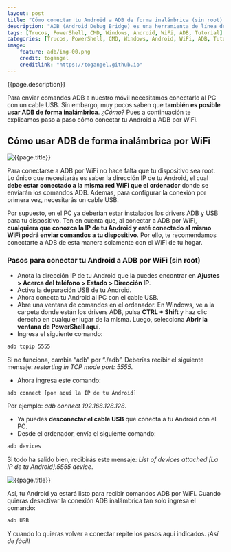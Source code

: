 ```yaml
---
layout: post
title: "Cómo conectar tu Android a ADB de forma inalámbrica (sin root)."
description: "ADB (Android Debug Bridge) es una herramienta de línea de comandos muy útil que nos permite realizar modificaciones avanzadas en nuestro dispositivo Android desde un PC. Gracias a los comandos ADB podemos desinstalar cualquier aplicación, instalar un nuevo gestor de arranque, detectar cuáles apps gastan más batería, reparar un móvil brickeado y muchas otras cosas más."
tags: [Trucos, PowerShell, CMD, Windows, Android, WiFi, ADB, Tutorial]
categories: [Trucos, PowerShell, CMD, Windows, Android, WiFi, ADB, Tutorial]
image:
    feature: adb/img-00.png
    credit: togangel
    creditlink: "https://togangel.github.io"
---
```


<style>
  img
  {
    display: block;
    float: none;
    margin-left: auto;
    margin-right: auto;
  }
</style>

{{page.description}}

<!--more-->

[0]: {{site.baseurl}}/images/adb/img-00.png "{{page.title}}"
[1]: {{site.baseurl}}/images/adb/img-01.png "{{page.title}}"

Para enviar comandos ADB a nuestro móvil necesitamos conectarlo al PC con un cable USB. Sin embargo, muy pocos saben que **también es posible usar ADB de forma inalámbrica**. *¿Cómo?* Pues a continuación te explicamos paso a paso cómo conectar tu Android a ADB por WiFi.

## Cómo usar ADB de forma inalámbrica por WiFi

![{{page.title}}][0]

Para conectarse a ADB por WiFi no hace falta que tu dispositivo sea  root.
Lo único que necesitarás es saber la dirección IP de tu Android,  el cual **debe estar conectado a la misma red WiFi que el ordenador** donde se enviarán los comandos ADB. Además, para configurar la conexión por primera vez, necesitarás un cable USB.

Por supuesto, en el PC ya deberían estar instalados los drivers ADB y USB para tu dispositivo.
Ten en cuenta que, al conectar a ADB por WiFi, **cualquiera que conozca la IP de tu Android y esté conectado al mismo WiFi podrá enviar comandos a tu dispositivo**.
Por ello, te recomendamos conectarte a ADB de esta manera solamente con el WiFi de tu hogar.

### Pasos para conectar tu Android a ADB por WiFi (sin root)

- Anota la dirección IP de tu Android que la puedes encontrar en **Ajustes > Acerca del teléfono > Estado > Dirección IP**.
- Activa la depuración USB de tu Android.
- Ahora conecta tu Android al PC con el cable USB.
- Abre una ventana de comandos en el ordenador. En Windows, ve a la carpeta donde están los drivers ADB, pulsa **CTRL + Shift** y haz clic derecho en cualquier lugar de la misma. Luego, selecciona **Abrir la ventana de PowerShell aquí**.
- Ingresa el siguiente comando: 

```bash
adb tcpip 5555
```

Si no funciona, cambia “adb” por “./adb”. Deberías recibir el siguiente mensaje: *restarting in TCP mode port: 5555*.
- Ahora ingresa este comando:

```bash
adb connect [pon aquí la IP de tu Android]
```

Por ejemplo: *adb connect 192.168.128.128*.

- Ya puedes **desconectar el cable USB** que conecta a tu Android con el PC.
- Desde el ordenador, envía el siguiente comando:

```bash
adb devices
```

Si todo ha salido bien, recibirás este mensaje: *List of devices attached*
  *[La IP de tu Android]:5555 device*.

![{{page.title}}][1]

Así, tu Android ya estará listo para recibir comandos ADB por WiFi.
Cuando quieras desactivar la conexión ADB inalámbrica tan solo ingresa  el comando: 

```bash
adb USB
```

Y cuando lo quieras volver a conectar repite los pasos aquí indicados. *¡Así de fácil!*